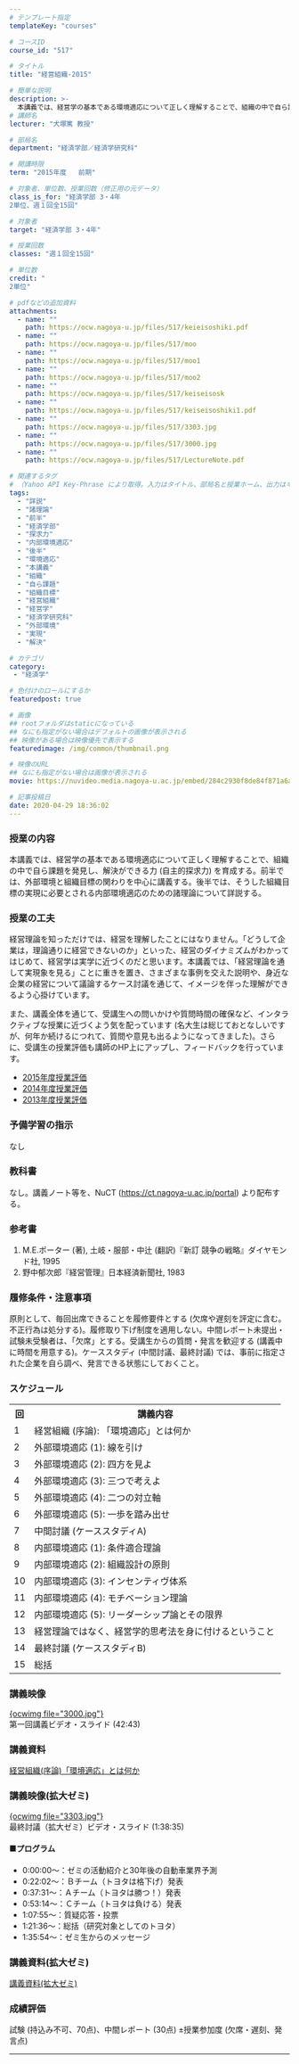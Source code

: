 ```yaml
---
# テンプレート指定
templateKey: "courses"

# コースID
course_id: "517"

# タイトル
title: "経営組織-2015"

# 簡単な説明
description: >-
  本講義では、経営学の基本である環境適応について正しく理解することで、組織の中で自ら課題を発見し、解決ができる力 (自主的探求力) を育成する。前半では、外部環境と組織目標の関わりを中心に講義する。後半では、そうした組織目標の実現に必要とされる内部環境適応のための諸理論について詳説する。 ....
# 講師名
lecturer: "犬塚篤 教授"

# 部局名
department: "経済学部／経済学研究科"

# 開講時限
term: "2015年度	前期"

# 対象者、単位数、授業回数（修正用の元データ）
class_is_for: "経済学部 3・4年
2単位、週１回全15回"

# 対象者
target: "経済学部 3・4年"

# 授業回数
classes: "週１回全15回"

# 単位数
credit: "
2単位"

# pdfなどの追加資料
attachments:
  - name: "" 
    path: https://ocw.nagoya-u.jp/files/517/keieisoshiki.pdf
  - name: "" 
    path: https://ocw.nagoya-u.jp/files/517/moo
  - name: "" 
    path: https://ocw.nagoya-u.jp/files/517/moo1
  - name: "" 
    path: https://ocw.nagoya-u.jp/files/517/moo2
  - name: "" 
    path: https://ocw.nagoya-u.jp/files/517/keiseisosk
  - name: "" 
    path: https://ocw.nagoya-u.jp/files/517/keiseisoshiki1.pdf
  - name: "" 
    path: https://ocw.nagoya-u.jp/files/517/3303.jpg
  - name: "" 
    path: https://ocw.nagoya-u.jp/files/517/3000.jpg
  - name: "" 
    path: https://ocw.nagoya-u.jp/files/517/LectureNote.pdf

# 関連するタグ
# （Yahoo API Key-Phrase により取得。入力はタイトル、部局名と授業ホーム、出力はキーフレーズ（tags））
tags:
  - "詳説"
  - "諸理論"
  - "前半"
  - "経済学部"
  - "探求力"
  - "内部環境適応"
  - "後半"
  - "環境適応"
  - "本講義"
  - "組織"
  - "自ら課題"
  - "組織目標"
  - "経営組織"
  - "経営学"
  - "経済学研究科"
  - "外部環境"
  - "実現"
  - "解決"

# カテゴリ
category:
 - "経済学"

# 色付けのロールにするか
featuredpost: true

# 画像
## rootフォルダはstaticになっている
## なにも指定がない場合はデフォルトの画像が表示される
## 映像がある場合は映像優先で表示する
featuredimage: /img/common/thumbnail.png

# 映像のURL
## なにも指定がない場合は画像が表示される
movie: https://nuvideo.media.nagoya-u.ac.jp/embed/284c2930f8de84f871a6a55d48cd3b3bf1c88c36

# 記事投稿日
date: 2020-04-29 18:36:02
---
```


### 授業の内容
本講義では、経営学の基本である環境適応について正しく理解することで、組織の中で自ら課題を発見し、解決ができる力 (自主的探求力) を育成する。前半では、外部環境と組織目標の関わりを中心に講義する。後半では、そうした組織目標の実現に必要とされる内部環境適応のための諸理論について詳説する。


### 授業の工夫
経営理論を知っただけでは、経営を理解したことにはなりません。「どうして企業は，理論通りに経営できないのか」といった、経営のダイナミズムがわかってはじめて、経営学は実学に近づくのだと思います。本講義では、「経営理論を通して実現象を見る」ことに重きを置き、さまざまな事例を交えた説明や、身近な企業の経営について議論するケース討議を通じて、イメージを伴った理解ができるよう心掛けています。

また、講義全体を通じて、受講生への問いかけや質問時間の確保など、インタラクティブな授業に近づくよう気を配っています (名大生は総じておとなしいですが、何年か続けるにつれて、質問や意見も出るようになってきました)。さらに、受講生の授業評価も講師のHP上にアップし、フィードバックを行っています。


* [2015年度授業評価](http://www.soec.nagoya-u.ac.jp/%7Einu/classes/ungra_organization2015.htm)
* [2014年度授業評価](http://www.soec.nagoya-u.ac.jp/%7Einu/classes/ungra_organization2014.htm)
* [2013年度授業評価](http://www.soec.nagoya-u.ac.jp/%7Einu/classes/ungra_organization2013.htm)






### 予備学習の指示

なし

### 教科書

なし。講義ノート等を、NuCT (https://ct.nagoya-u.ac.jp/portal) より配布する。

### 参考書

1. M.E.ポーター (著), 土岐・服部・中辻 (翻訳)『新訂 競争の戦略』ダイヤモンド社, 1995
2. 野中郁次郎『経営管理』日本経済新聞社, 1983

### 履修条件・注意事項

原則として、毎回出席できることを履修要件とする (欠席や遅刻を評定に含む。不正行為は処分する)。履修取り下げ制度を適用しない。中間レポート未提出・試験未受験者は、「欠席」とする。受講生からの質問・発言を歓迎する (講義中に時間を用意する)。ケーススタディ (中間討議、最終討議) では、事前に指定された企業を自ら調べ、発言できる状態にしておくこと。


<h3>スケジュール</h3>
<table class="basic" width="455">
<tr>
<th width="20" class="center">回</th>
<th width="435" class="center">講義内容</th>
</tr>

<tr>
<td width="20" class="center">1</td>
<td width="435">経営組織 (序論): 「環境適応」とは何か</td>
</tr>

<tr>
<td width="20" class="center">2</td>
<td width="435">外部環境適応 (1): 線を引け</td>
</tr>

<tr>
<td width="20" class="center">3</td>
<td width="435">外部環境適応 (2): 四方を見よ</td>
</tr>

<tr>
<td width="20" class="center">4</td>
<td width="435">外部環境適応 (3): 三つで考えよ</td>
</tr>

<tr>
<td width="20" class="center">5</td>
<td width="435">外部環境適応 (4): 二つの対立軸</td>
</tr>

<tr>
<td width="20" class="center">6</td>
<td width="435">外部環境適応 (5): 一歩を踏み出せ</td>
</tr>

<tr>
<td width="20" class="center">7</td>
<td width="435">中間討議 (ケーススタディA)</td>
</tr>

<tr>
<td width="20" class="center">8</td>
<td width="435">内部環境適応 (1): 条件適合理論</td>
</tr>

<tr>
<td width="20" class="center">9</td>
<td width="435">内部環境適応 (2): 組織設計の原則</td>
</tr>

<tr>
<td width="20" class="center">10</td>
<td width="435">内部環境適応 (3): インセンティヴ体系</td>
</tr>

<tr>
<td width="20" class="center">11</td>
<td width="435">内部環境適応 (4): モチベーション理論</td>
</tr>

<tr>
<td width="20" class="center">12</td>
<td width="435">内部環境適応 (5): リーダーシップ論とその限界</td>
</tr>

<tr>
<td width="20" class="center">13</td>
<td width="435">経営理論ではなく、経営学的思考法を身に付けるということ</td>
</tr>

<tr>
<td width="20" class="center">14</td>
<td width="435">最終討議 (ケーススタディB)</td>
</tr>

<tr>
<td width="20" class="center">15</td>
<td width="435">総括</td>
</tr>


</table>



### 講義映像

<a href="https://nuvideo.media.nagoya-u.ac.jp/embed/284c2930f8de84f871a6a55d48cd3b3bf1c88c36" target="blank">{ocwimg file="3000.jpg"}</a>
<br>第一回講義ビデオ・スライド (42:43)


### 講義資料
[経営組織(序論)「環境適応」とは何か](https://ocw.nagoya-u.jp/files/517/keiseisoshiki1.pdf) </p>

### 講義映像(拡大ゼミ)
<a href="http://studio.media.nagoya-u.ac.jp/videos/watch.php?v=342a80e6918dad8f55a0ae29fd7bcad19d74d0c7" target= "blank">{ocwimg file="3303.jpg"}</a>
<br>最終討議（拡大ゼミ）ビデオ・スライド (1:38:35)

#### ■プログラム
* 0:00:00～：ゼミの活動紹介と30年後の自動車業界予測
* 0:22:02～：Ｂチーム（トヨタは格下げ）発表
* 0:37:31～：Ａチーム（トヨタは勝つ！）発表
* 0:53:14～：Ｃチーム（トヨタは負ける）発表
* 1:07:55～：質疑応答・投票
* 1:21:36～：総括（研究対象としてのトヨタ）
* 1:35:54～：ゼミ生からのメッセージ

### 講義資料(拡大ゼミ)
[講義資料(拡大ゼミ)](https://ocw.nagoya-u.jp/files/517/LectureNote.pdf) 







### 成績評価

試験 (持込み不可、70点)、中間レポート (30点) &plusmn;授業参加度 (欠席・遅刻、発言点)



-----